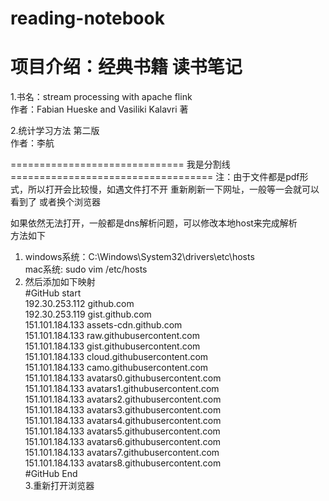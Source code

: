 



# reading-notebook 
# 项目介绍：经典书籍 读书笔记

1.书名：stream processing with apache flink  
  作者：Fabian Hueske and Vasiliki Kalavri 著 

2.统计学习方法 第二版  
  作者：李航  
  
============================== 我是分割线 =================================== 
注：由于文件都是pdf形式，所以打开会比较慢，如遇文件打不开 重新刷新一下网址，一般等一会就可以看到了 或者换个浏览器
  
如果依然无法打开，一般都是dns解析问题，可以修改本地host来完成解析  
方法如下  
1. windows系统：C:\Windows\System32\drivers\etc\hosts  
   mac系统: sudo vim /etc/hosts  
2. 然后添加如下映射   
#GitHub start  
192.30.253.112    github.com  
192.30.253.119    gist.github.com  
151.101.184.133    assets-cdn.github.com  
151.101.184.133    raw.githubusercontent.com  
151.101.184.133    gist.githubusercontent.com  
151.101.184.133    cloud.githubusercontent.com  
151.101.184.133    camo.githubusercontent.com  
151.101.184.133    avatars0.githubusercontent.com  
151.101.184.133    avatars1.githubusercontent.com  
151.101.184.133    avatars2.githubusercontent.com  
151.101.184.133    avatars3.githubusercontent.com  
151.101.184.133    avatars4.githubusercontent.com  
151.101.184.133    avatars5.githubusercontent.com  
151.101.184.133    avatars6.githubusercontent.com  
151.101.184.133    avatars7.githubusercontent.com  
151.101.184.133    avatars8.githubusercontent.com  
#GitHub End  
3.重新打开浏览器  




 


